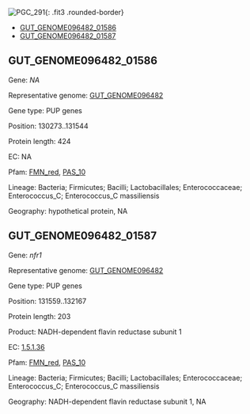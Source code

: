 ![PGC_291](../static/images/Clusters_figure/PGC_291.jpg){: .fit3 .rounded-border}

<ul id="myTab" class="nav nav-tabs">
  <li class="active">
        <a href="#tab1" data-toggle="tab">GUT_GENOME096482_01586</a>
  </li>
<li><a href="#tab2" data-toggle="tab">GUT_GENOME096482_01587</a></li>
</ul>

<div id="myTabContent" class="tab-content">
  <div class="tab-pane fade in active" id="tab1">

<h2 id="GUT_GENOME096482_01586">GUT_GENOME096482_01586</h2>
<p>Gene: <em>NA</em>
<p>Representative genome: <a href="https://www.ebi.ac.uk/metagenomics/genomes/MGYG-HGUT-01492">GUT_GENOME096482</a></p>
<p>Gene type: PUP genes</p>
<p>Position: 130273..131544</p>
<p>Protein length: 424</p>
<p>EC: NA</p>
<p>Pfam: <a href="http://pfam.xfam.org/family/FMN_red">FMN_red</a>, <a href="http://pfam.xfam.org/family/PAS_10">PAS_10</a></p>
<p>Lineage: Bacteria; Firmicutes; Bacilli; Lactobacillales; Enterococcaceae; Enterococcus_C; Enterococcus_C massiliensis</p>
<p>Geography: hypothetical protein, NA</p>
  </div>

  <div class="tab-pane fade" id="tab2">

<h2 id="GUT_GENOME096482_01587">GUT_GENOME096482_01587</h2>
<p>Gene: <em>nfr1</em></p>
<p>Representative genome: <a href="https://www.ebi.ac.uk/metagenomics/genomes/MGYG-HGUT-01492">GUT_GENOME096482</a></p>
<p>Gene type: PUP genes</p>
<p>Position: 131559..132167</p>
<p>Protein length: 203</p>
<p>Product: NADH-dependent flavin reductase subunit 1</p>
<p>EC: <a href="https://www.brenda-enzymes.org/enzyme.php?ecno=1.5.1.36">1.5.1.36</a></p>
<p>Pfam: <a href="http://pfam.xfam.org/family/FMN_red">FMN_red</a>, <a href="http://pfam.xfam.org/family/PAS_10">PAS_10</a></p>
<p>Lineage: Bacteria; Firmicutes; Bacilli; Lactobacillales; Enterococcaceae; Enterococcus_C; Enterococcus_C massiliensis</p>
<p>Geography: NADH-dependent flavin reductase subunit 1, NA</p>

  </div>
</div>
